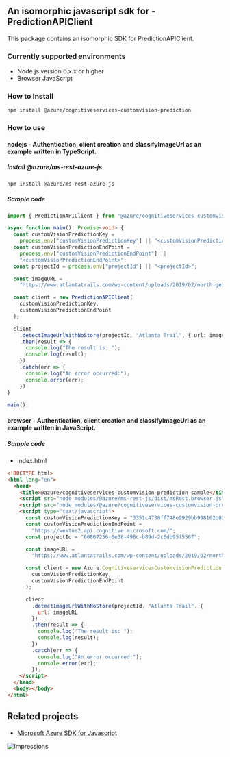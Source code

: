 ## An isomorphic javascript sdk for - PredictionAPIClient

This package contains an isomorphic SDK for PredictionAPIClient.

### Currently supported environments

- Node.js version 6.x.x or higher
- Browser JavaScript

### How to Install

```bash
npm install @azure/cognitiveservices-customvision-prediction
```

### How to use

#### nodejs - Authentication, client creation and classifyImageUrl  as an example written in TypeScript.

##### Install @azure/ms-rest-azure-js

```bash
npm install @azure/ms-rest-azure-js
```

##### Sample code

```typescript
import { PredictionAPIClient } from "@azure/cognitiveservices-customvision-prediction";

async function main(): Promise<void> {
  const customVisionPredictionKey =
    process.env["customVisionPredictionKey"] || "<customVisionPredictionKey>";
  const customVisionPredictionEndPoint =
    process.env["customVisionPredictionEndPoint"] ||
    "<customVisionPredictionEndPoint>";
  const projectId = process.env["projectId"] || "<projectId>";

  const imageURL =
    "https://www.atlantatrails.com/wp-content/uploads/2019/02/north-georgia-waterfalls-1024x683.jpg";

  const client = new PredictionAPIClient(
    customVisionPredictionKey,
    customVisionPredictionEndPoint
  );

  client
    .detectImageUrlWithNoStore(projectId, "Atlanta Trail", { url: imageURL })
    .then(result => {
      console.log("The result is: ");
      console.log(result);
    })
    .catch(err => {
      console.log("An error occurred:");
      console.error(err);
    });
}

main();
```

#### browser - Authentication, client creation and classifyImageUrl  as an example written in JavaScript.

##### Sample code

- index.html
```html
<!DOCTYPE html>
<html lang="en">
  <head>
    <title>@azure/cognitiveservices-customvision-prediction sample</title>
    <script src="node_modules/@azure/ms-rest-js/dist/msRest.browser.js"></script>
    <script src="node_modules/@azure/cognitiveservices-customvision-prediction/dist/cognitiveservices-customvision-prediction.js"></script>
    <script type="text/javascript">
      const customVisionPredictionKey = "3351c4738ff748e9929bb998162b0282";
      const customVisionPredictionEndPoint =
        "https://westus2.api.cognitive.microsoft.com/";
      const projectId = "60867256-0e38-498c-b89d-2c6db95f5567";

      const imageURL =
        "https://www.atlantatrails.com/wp-content/uploads/2019/02/north-georgia-waterfalls-1024x683.jpg";

      const client = new Azure.CognitiveservicesCustomvisionPrediction.PredictionAPIClient(
        customVisionPredictionKey,
        customVisionPredictionEndPoint
      );

      client
        .detectImageUrlWithNoStore(projectId, "Atlanta Trail", {
          url: imageURL
        })
        .then(result => {
          console.log("The result is: ");
          console.log(result);
        })
        .catch(err => {
          console.log("An error occurred:");
          console.error(err);
        });
    </script>
  </head>
  <body></body>
</html>

```

## Related projects

- [Microsoft Azure SDK for Javascript](https://github.com/Azure/azure-sdk-for-js)

![Impressions](https://azure-sdk-impressions.azurewebsites.net/api/impressions/azure-sdk-for-js/sdk/cognitiveservices/cognitiveservices-customvision-prediction/README.png)
